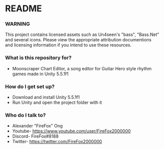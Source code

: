 # README #

### WARNING ###

This project contains licensed assets such as Un4seen's "bass", "Bass.Net" and several icons. Please view the appropriate attribution documentions and licensing information if you intend to use these resources. 

### What is this repository for? ###

* Moonscraper Chart Editor, a song editor for Guitar Hero style rhythm games made in Unity 5.5.1f1

### How do I get set up? ###

* Download and install Unity 5.5.1f1
* Run Unity and open the project folder with it

### Who do I talk to? ###

* Alexander "FireFox" Ong
* Youtube- https://www.youtube.com/user/FireFox2000000
* Discord- FireFox#8188
* Twitter- https://twitter.com/FireFox2000000